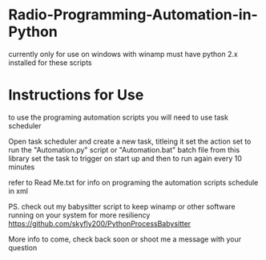 # Radio-Programming-Automation-in-Python
currently only for use on windows with winamp
must have python 2.x installed for these scripts

# Instructions for Use
to use the programing automation scripts you will need to use task scheduler

Open task scheduler and create a new task, titleing it 
set the action set to run the "Automation.py" script or "Automation.bat" batch file from this library
set the task to trigger on start up and then to run again every 10 minutes

refer to Read Me.txt for info on programing the automation scripts schedule in xml

PS. check out my babysitter script to keep winamp or other software running on your system for more resiliency
https://github.com/skyfly200/PythonProcessBabysitter

More info to come, check back soon or shoot me a message with your question 
